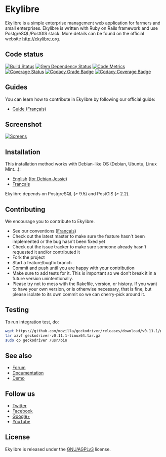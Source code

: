 # Ekylibre

Ekylibre is a simple enterprise management web application for farmers and small enterprises.
Ekylibre is written with Ruby on Rails framework and use PostgreSQL/PostGIS stack.
More details can be found on the official website http://ekylibre.org.

## Code status

[![Build Status](https://api.travis-ci.org/ekylibre/ekylibre.svg?branch=rails5)](https://travis-ci.org/ekylibre/ekylibre)
[![Gem Dependency Status](https://gemnasium.com/ekylibre/ekylibre.svg)](https://gemnasium.com/ekylibre/ekylibre)
[![Code Metrics](https://codeclimate.com/github/ekylibre/ekylibre.svg)](https://codeclimate.com/github/ekylibre/ekylibre)
[![Coverage Status](https://coveralls.io/repos/github/ekylibre/ekylibre/badge.svg?branch=rails5)](https://coveralls.io/github/ekylibre/ekylibre?branch=rails5)
[![Codacy Grade Badge](https://api.codacy.com/project/badge/Grade/5c572d5e073643458230a53d2e7e5f3e)](https://www.codacy.com/app/ekylibre/ekylibre?utm_source=github.com&amp;utm_medium=referral&amp;utm_content=ekylibre/ekylibre&amp;utm_campaign=Badge_Grade)
[![Codacy Coverage Badge](https://api.codacy.com/project/badge/Coverage/5c572d5e073643458230a53d2e7e5f3e)](https://www.codacy.com/app/ekylibre/ekylibre?utm_source=github.com&amp;utm_medium=referral&amp;utm_content=ekylibre/ekylibre&amp;utm_campaign=Badge_Coverage)

## Guides

You can learn how to contribute in Ekylibre by following our official guide:

* [Guide (Français)](https://github.com/ekylibre/ekylibre/wiki/Une-semaine-en-Ekylibre)

## Screenshot

[![Screens](https://raw.github.com/ekylibre/ekylibre/rails5/doc/screenshots/screens.jpg)](https://raw.github.com/ekylibre/ekylibre/rails5/doc/screenshots/screens.png)

## Installation

This installation method works with Debian-like OS (Debian, Ubuntu, Linux Mint...):

* [English](https://github.com/ekylibre/ekylibre/blob/master/doc/guides/installation.md) ([for Debian Jessie](https://github.com/ekylibre/ekylibre/blob/master/doc/guides/installation-debian-jessie.md))
* [Français](https://wiki.ekylibre.org/fr/guides/installation)

Ekylibre depends on PostgreSQL (≥ 9.5) and PostGIS (≥ 2.2).

## Contributing

We encourage you to contribute to Ekylibre.

* See our conventions ([Français](https://github.com/ekylibre/ekylibre/wiki/Conventions-de-d%C3%A9veloppement))
* Check out the latest master to make sure the feature hasn't been implemented or the bug hasn't been fixed yet
* Check out the issue tracker to make sure someone already hasn't requested it and/or contributed it
* Fork the project
* Start a feature/bugfix branch
* Commit and push until you are happy with your contribution
* Make sure to add tests for it. This is important so we don't break it in a future version unintentionally.
* Please try not to mess with the Rakefile, version, or history. If you want to have your own version, or is otherwise necessary, that is fine, but please isolate to its own commit so we can cherry-pick around it.

## Testing

To run integration test, do:
``` bash
wget https://github.com/mozilla/geckodriver/releases/download/v0.11.1/geckodriver-v0.11.1-linux64.tar.gz
tar xzvf geckodriver-v0.11.1-linux64.tar.gz
sudo cp geckodriver /usr/bin
```

## See also

* [Forum](http://forum.ekylibre.org)
* [Documentation](http://wiki.ekylibre.org)
* [Demo](http://demo.ekylibre.org)

## Follow us

* [Twitter](https://twitter.com/Ekylibre)
* [Facebook](https://www.facebook.com/ekylibre)
* [Google+](https://plus.google.com/106303796269953490281/about)
* [YouTube](http://www.youtube.com/channel/UC_yYJGkq-aqC-So8DlXtM5g)

## License

Ekylibre is released under the [GNU/AGPLv3](http://opensource.org/licenses/AGPL-3.0) license.
